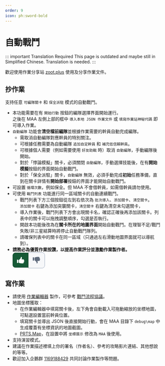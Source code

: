 ```yaml
---
order: 9
icon: ph:sword-bold
---
```


# 自動戰鬥

::: important Translation Required
This page is outdated and maybe still in Simplified Chinese. Translation is needed.
:::

歡迎使用作業分享站 [zoot.plus](https://zoot.plus) 使用及分享作業文件。

## 抄作業

支持任意 `可編隊關卡` 和 `保全派駐` 模式的自動戰鬥。

- 本功能需要在有 `開始行動` 按鈕的編隊選擇界面開始運行。  
  之後在 MAA 左側上部的框中 `導入本地 JSON 作業文件` 或 `填寫作業站神秘代碼` 即可導入作業。
- `自動編隊` 功能會**清空檔前編隊**並根據作業需要的幹員自動完成編隊。
  - 需取消自動編隊對應幹員的特別關注。
  - 可根據任務需要為自動編隊 `追加自定幹員` 和 `補充低信賴幹員`。
  - 可根據個人需要（例如需要使用 `好友助戰` 時）取消 `自動編隊`，手動編隊後開始。
  - 對於「悖論模擬」關卡，必須關閉 `自動編隊`，手動選擇技能後，在有**開始模擬**按鈕的界面開始自動戰鬥。
  - 對於「保全派駐」關卡，`自動編隊` 無效，必須手動完成**初始**任務準備，直到在關卡詳情有**開始部署**按鈕的界面才能開始自動戰鬥。
- 可設置 `循環次數`，例如保全。但 MAA 不會借幹員，如需借幹員請勿使用。
- 可使用 `戰鬥列表` 功能進行同一區域關卡的自動連續戰鬥。
  - 戰鬥列表下方三個按鈕從左到右依次為 `批次導入`、`添加關卡`、`清空關卡`。  
    `添加關卡` 右鍵為添加突襲關卡，`清空關卡` 右鍵為清空未勾選關卡，
  - 導入作業後，戰鬥列表下方會出現關卡名，確認正確後再添加該關卡。列表中的關卡可以拖拽調整順序，勾選是否執行。
  - 開啟本功能後改為在**關卡所在的地圖界面**開始自動戰鬥。在理智不足/戰鬥失敗/非三星結算時將停止自動戰鬥隊列。
  - 請確保列表中的關卡在同一區域（只通過左右滑動地圖界面就可以導航到）。
- **請務必為優質作業按讚，以提高作業評分並激勵作業製作者。**  
  ![image](/images/zh-cn/copilot-click-like.png)

## 寫作業

- 請使用 [作業編輯器](https://zoot.plus/create) 製作，可參考 [戰鬥流程協議](../../protocol/copilot-schema.md)。
- 地圖坐標獲取：
  - 在作業編輯器中填寫關卡後，左下角會自動載入可拖動縮放的坐標地圖，可點選設置當前幹員位置。
  - 填寫關卡並導出 JSON 後直接開始行動，會在 MAA 目錄下 `debug\map` 中生成覆蓋有坐標資訊的地圖截圖。
  - [PRTS.Map](https://map.ark-nights.com/areas)，在設置中將 `坐標展示` 修改為 `MAA` 後使用。
- 支持演習模式。
- 建議在作業描述裡填上你的署名（作者名）、參考的攻略影片連結、其他想說的等等。
- 歡迎加入企鵝群 [1169188429](https://jq.qq.com/?_wv=1027&k=QZcGcJ9G) 共同討論作業製作等問題。
